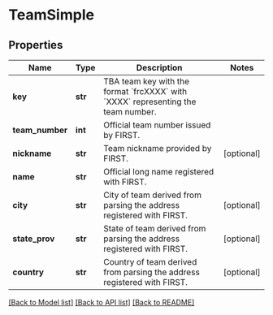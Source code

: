 # TeamSimple

## Properties
Name | Type | Description | Notes
------------ | ------------- | ------------- | -------------
**key** | **str** | TBA team key with the format &#x60;frcXXXX&#x60; with &#x60;XXXX&#x60; representing the team number. | 
**team_number** | **int** | Official team number issued by FIRST. | 
**nickname** | **str** | Team nickname provided by FIRST. | [optional] 
**name** | **str** | Official long name registered with FIRST. | 
**city** | **str** | City of team derived from parsing the address registered with FIRST. | [optional] 
**state_prov** | **str** | State of team derived from parsing the address registered with FIRST. | [optional] 
**country** | **str** | Country of team derived from parsing the address registered with FIRST. | [optional] 

[[Back to Model list]](../README.md#documentation-for-models) [[Back to API list]](../README.md#documentation-for-api-endpoints) [[Back to README]](../README.md)


